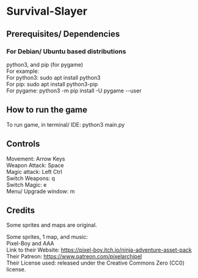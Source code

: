 # Survival-Slayer

## Prerequisites/ Dependencies
### For Debian/ Ubuntu based distributions
python3, and pip (for pygame) <br />
For example: <br />
For python3: sudo apt install python3 <br />
For pip: sudo apt install python3-pip <br />
For pygame: python3 -m pip install -U pygame --user <br />

## How to run the game
To run game, in terminal/ IDE: python3 main.py

## Controls
Movement: Arrow Keys <br />
Weapon Attack: Space <br />
Magic attack: Left Ctrl <br />
Switch Weapons: q <br />
Switch Magic: e <br />
Menu/ Upgrade window: m <br />

## Credits
Some sprites and maps are original.

Some sprites, 1 map, and music: <br />
Pixel-Boy and AAA <br />
Link to their Website: https://pixel-boy.itch.io/ninja-adventure-asset-pack <br />
Their Patreon: https://www.patreon.com/pixelarchipel <br />
Their License used: released under the Creative Commons Zero (CC0) license. <br />
